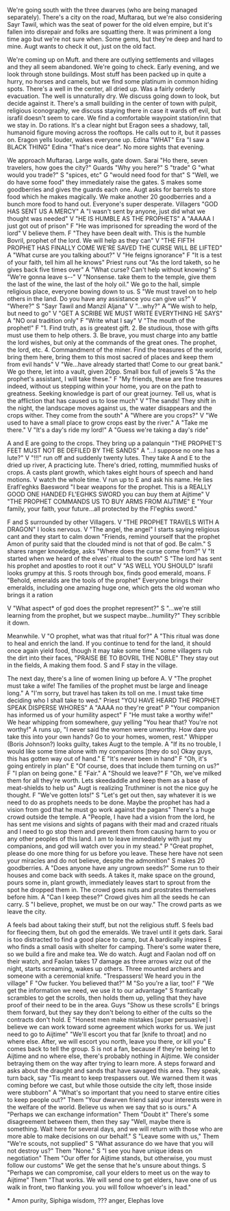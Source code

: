---
---

We're going south with the three dwarves (who are being managed separately). There's a city on the road, Muftaraq, but we're also considering Sayr Tawil, which was the seat of power for the old elven empire, but it's fallen into disrepair and folks are squatting there. It was priminent a long time ago but we're not sure when. Some gems, but they're deep and hard to mine. Augt wants to check it out, just on the old fact.

We're coming up on Muft. and there are outlying settlements and villages and they all seem abandoned. We're going to check. Early evening, and we look through stone buildings. Most stuff has been packed up in quite a hurry, no horses and camels, but we find some platinum in common hiding spots. There's a well in the center, all dried up. Was a fairly orderly evacuation. The well is unnaturally dry. We discuss going down to look, but decide against it. There's a small building in the center of town with pulpit, religious iconography, we discuss staying there in case it wards off evil, but israfil doesn't seem to care. We find a comfortable waypoint station/inn that we stay in. Do rations. It's a clear night but Eragon sees a shadowy, tall, humanoid figure moving across the rooftops. He calls out to it, but it passes on. Eragon yells louder, wakes everyone up. Edina "WHAT" Era "I saw a BLACK THING" Edina "That's nice dear". No more sights that evening.

We approach Muftaraq. Large walls, gate down. Sarai "Ho there, seven travelers, how goes the city?" Guards "Why you here?" S "trade" G "what would you trade?" S "spices, etc" G "would need food for that" S "Well, we do have some food" they immediately raise the gates. S makes some goodberries and gives the guards each one. Augt asks for barrels to store food which he makes magically. We make another 20 goodberries and a bunch more food to hand out. Everyone's super desperate. Villagers "GOD HAS SENT US A MERCY" A "I wasn't sent by anyone, just did what we thought was needed" V "HE IS HUMBLE AS THE PROPHETS" A "AAAAA I just got out of prison" F "He was imprisoned for spreading the word of the lord" V believe them. F "They have been dealt with. This is the humble Bovril, prophet of the lord. We will help as they can" V "THE FIFTH PROPHET HAS FINALLY COME WE'RE SAVED THE CURSE WILL BE LIFTED" A "What curse are you talking about?" V "He feigns ignorance" F "It is a test of your faith, tell him all he knows" Priest runs out "As the lord taketh, so he gives back five times over" A "What curse? Can't help without knowing" S "We're gonna leave s--" V "Nonsense. take them to the temple, give them the last of the wine, the last of the holy oil." We go to the hall, simple religious place, everyone bowing down to us. S "We must travel on to help others in the land. Do you have any assistance you can give us?" V "Where?" S "Sayr Tawil and Manzil Aljana" V "...why?" A "We wish to help, but need to go" V "GET A SCRIBE WE MUST WRITE EVERYTHING HE SAYS" A "NO oral tradition only" F "Write what I say" V "The mouth of the prophet!" F "1. Find truth, as is greatest gift. 2. Be studious, those with gifts must use them to help others. 3. Be brave, you must charge into any battle the lord wishes, but only at the commands of the great ones. The prophet, the lord, etc. 4. Commandment of the miner. Find the treasures of the world, bring them here, bring them to this most sacred of places and keep them from evil hands" V "We...have already started that! Come to our great bank." We go there, let into a vault, given 20pp. Small box full of jewels S "As the prophet's assistant, I will take these." F "My friends, these are fine treasures indeed, without us stepping within your home, you are on the path to greatness. Seeking knowledge is part of our great journey. Tell us, what is the affliction that has caused us to lose much" V "The sands! They shift in the night, the landscape moves against us, the water disappears and the crops wither. They come from the south" A "Where are you crops?" V "We used to have a small place to grow crops east by the river." A "Take me there." V "It's a day's ride my lord!" A "Guess we're taking a day's ride"

A and E are going to the crops. They bring up a palanquin "THE PROPHET'S FEET MUST NOT BE DEFILED BY THE SANDS" A "...I suppose no one has a lute?" V "!!!" run off and suddenly twenty lutes. They take A and E to the dried up river, A practicing lute. There's dried, rotting, mummified husks of crops. A casts plant growth, which takes eight hours of speech and hand motions. V watch the whole time. V run up to E and ask his name. He lies Erafl'eghks Baesword "I bear weapons for the prophet. This is a REALLY GOOD ONE HANDED FL'EGHKS SWORD you can buy them at Aijtime" V "THE PROPHET COMMANDS US TO BUY ARMS FROM AIJTIME" E "Your family, your faith, your future...all protected by the Fl'eghks sword."

F and S surrounded by other Villagers. V "THE PROPHET TRAVELS WITH A DRAGON" I looks nervous. V "The angel, the angel" I starts saying religious cant and they start to calm down "Friends, remind yourself that the prophet Amon of purity said that the clouded mind is not that of god. Be calm." S shares ranger knowledge, asks "Where does the curse come from?" V "It started when we heard of the elves' ritual to the south" S "The lord has sent his prophet and apostles to root it out" V "AS WELL YOU SHOULD" Israfil looks grumpy at this. S roots through box, finds good emerald, moans. F "Behold, emeralds are the tools of the prophet" Everyone brings their emeralds, including one amazing huge one, which gets the old woman who brings it a ration

V "What aspect\* of god does the prophet represent?" S "...we're still learning from the prophet, but we suspect maybe...humility?" They scribble it down.

Meanwhile. V "O prophet, what was that ritual for?" A "This ritual was done to heal and enrich the land. If you continue to tend for the land, it should once again yield food, though it may take some time." some villagers rub the dirt into their faces, "PRAISE BE TO BOVRIL THE NOBLE" They stay out in the fields, A making them food. S and F stay in the village.

The next day, there's a line of women lining up before A. V "The prophet must take a wife! The families of the prophet must be large and lineage long." A "I'm sorry, but travel has taken its toll on me. I must take time deciding who I shall take to wed." Priest "YOU HAVE HEARD THE PROPHET SPEAK DISPERSE WHORES" A "AAAA no they're great" P "Your companion has informed us of your humility aspect" F "He must take a worthy wife!" We hear whipping from somewhere, guy yelling "You hear that? You're not worthy!" A runs up, "I never said the women were unworthy. How dare you take this into your own hands? Go to your homes, women, rest." Whipper (Boris Johnson?) looks guilty, takes Augt to the temple. A "If its no trouble, I would like some time alone with my companions [they do so] Okay guys, this has gotten way out of hand." E "It's never been in hand" F "Oh, it's going entirely in plan" E "Of course, does that include them turning on us?" F "I plan on being gone." E "Fair." A "Should we leave?" F "Oh, we've milked them for all they're worth. Lets skeedaddle and keep them as a base of meat-shields to help us" Augt is realizing Truthminer is not the nice guy he thought. F "We've gotten lots!" S "Let's get out then, say whatever it is we need to do as prophets needs to be done. Maybe the prophet has had a vision from god that he must go work against the pagans" There's a huge crowd outside the temple. A "People, I have had a vision from the lord, he has sent me visions and sights of pagans with their mad and crazed rituals and I need to go stop them and prevent them from causing harm to you or any other peoples of this land. I am to leave immediately with just my companions, and god will watch over you in my stead." P "Great prophet, please do one more thing for us before you leave. These here have not seen your miracles and do not believe, despite the admonition" S makes 20 goodberries. A "Does anyone have any ungrown seeds?" Some run to their houses and come back with seeds. A takes it, make space on the ground, pours some in, plant growth, immediately leaves start to sprout from the spot he dropped them in. The crowd goes nuts and prostrates themselves before him. A "Can I keep these?" Crowd gives him all the seeds he can carry. S "I believe, prophet, we must be on our way." The crowd parts as we leave the city.

A feels bad about taking their stuff, but not the religious stuff. S feels bad for fleecing them, but oh god the emeralds. We travel until it gets dark. Sarai is too distracted to find a good place to camp, but A bardically inspires E who finds a small oasis with shelter for camping. There's some water there, so we build a fire and make tea. We do watch. Augt and Faolan nod off on their watch, and Faolan takes 17 damage as three arrows wizz out of the night, starts screaming, wakes up others. Three mounted archers and someone with a ceremonial knife. "Trespassers! We heard you in the village" F "Ow fucker. You believed that?" M "So you're a liar, too!" F "We get the information we need, we use it to our advantage" S frantically scrambles to get the scrolls, then holds them up, yelling that they have proof of their need to be in the area. Guys "Show us these scrolls" E brings them forward, but they say they don't belong to either of the cults so the contracts don't hold. E "Honest men make mistakes [super persuasive] I believe we can work toward some agreement which works for us. We just need to go to Aijtime" "We'll escort you that far [knife to throat] and no where else. After, we will escort you north, leave you there, or kill you" E comes back to tell the group. S is not a fan, because if they're being let to Aijtime and no where else, there's probably nothing in Aijtime. We consider betraying them on the way after trying to learn more. A steps forward and asks about the draught and sands that have savaged this area. They speak, turn back, say "Tis meant to keep trespassers out. We warned them it was coming before we cast, but while those outside the city left, those inside were stubborn" A "What's so important that you need to starve entire cities to keep people out?" Them "Your dwarven friend said your interests were in the welfare of the world. Believe us when we say that so is ours." A "Perhaps we can exchange information" Them "Doubt it" There's some disagreement between them, then they say "Well, maybe there is something. Wait here for several days, and we will return with those who are more able to make decisions on our behalf." S "Leave some with us," Them "We're scouts, not supplied" S "What assurance do we have that you will not destroy us?" Them "None." S "I see you have unique ideas on negotiation" Them "Our offer for Aijtime stands, but otherwise, you must follow our customs" We get the sense that he's unsure about things. S "Perhaps we can compromise, call your elders to meet us on the way to Aijtime" Them "That works. We will send one to get elders, have one of us walk in front, two flanking you. you will follow whoever's in lead."

\* Amon purity, Siphiga wisdom, ??? anger, Elephas love
